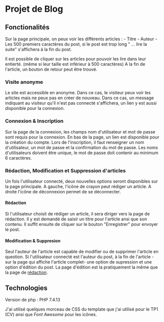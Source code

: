 # Projet de Blog

## Fonctionalités

Sur la page principale, on peux voir les différents articles :
    - Titre
    - Auteur
    - Les 500 premiers caractères du post, si le post est trop long " ... lire la suite" s'affichera à la fin du post.

Il est possible de cliquer sur les articles pour pouvoir les lire dans leur entierté. (même si leur taille est inférieur à 500 caractères) A la fin de l'article, un bouton de retour peut être trouvé.

### Visite anonyme

Le site est accessible en anonyme. Dans ce cas, le visiteur peux voir les articles mais ne peux pas en créer de nouveau.
Dans ce cas, un message indiquant au visiteur qu'il n'est pas connecté s'affichera, un lien y est aussi disponible pour la connexion.

### Connexion & Inscription

Sur la page de la connexion, les champs nom d'utilisateur et mot de passe sont requis pour la connexion. En bas de la page, un lien est disponible pour la création du compte.
Lors de l'inscription, il faut renseigner un nom d'utilisateur, un mot de passe et la confirmation du mot de passe. Les noms d'utilisateurs doivent être unique, le mot de passe doit contenir au minimum 6 caractères.

### Rédaction, Modification et Suppression d'articles

Un fois l'utilisateur connecté, deux nouvelles options seront disponibles sur la page principale. A gauche, l'icône de crayon peut rédiger un article. A droite l'icône de déconnexion permet de se déconnecter.

#### Rédaction

Si l'utilisateur choisit de rédiger un article, il sera diriger vers la page de rédaction. Il y est demandé de saisir un titre pour l'article ansi que son contenu. Il suffit ensuite de cliquer sur le bouton "Enregistrer" pour envoyer le post.

#### Modification & Suppresion

Seul l'auteur de l'article est capable de modifier ou de supprimer l'article en question. Si l'utilisateur connecté est l'auteur du post, à la fin de l'article -sur la page qui affiche l'article complet- une option de supression et une option d'édition du post.
La page d'édition est la pratiquement la même que la page de [rédaction](#rédaction).

## Technologies

Version de php : PHP 7.4.13

J'ai utilisé quelques morceau de CSS du template que j'ai utilisé pour le TP1 (CV) ansi que *Font Awesome* pour les icônes.
